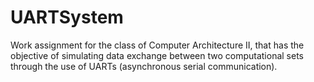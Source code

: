 # UARTSystem
 Work assignment for the class of Computer Architecture II, that has the objective of simulating data exchange between two computational sets through the use of UARTs (asynchronous serial communication).
